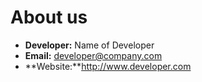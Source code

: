 # About us

* **Developer:** Name of Developer
* **Email:** developer@company.com
* **Website:**http://www.developer.com
